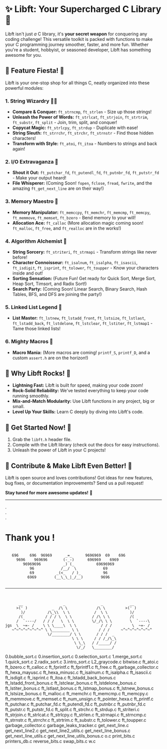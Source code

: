 # ✨ Libft: Your Supercharged C Library 🚀

Libft isn't just *a* C library, it's **your secret weapon** for conquering any coding challenge!  This versatile toolkit is packed with functions to make your C programming journey smoother, faster, and more fun. Whether you're a student, hobbyist, or seasoned developer, Libft has something awesome for you.

## 🎉 Feature Fiesta! 🎉

Libft is your one-stop shop for all things C, neatly organized into these powerful modules:

### 1. String Wizardry 🧙‍♂️

* **Compare & Conquer:**  `ft_strncmp`, `ft_strlen` - Size up those strings!
* **Unleash the Power of Words:** `ft_strlcat`, `ft_strjoin`, `ft_strtrim`, `ft_substr`, `ft_split` -  Join, trim, split, and conquer!
* **Copycat Magic:** `ft_strlcpy`, `ft_strdup` - Duplicate with ease!
* **String Sleuth:** `ft_strrchr`, `ft_strchr`, `ft_strnstr` - Find those hidden characters!
* **Transform with Style:** `ft_atoi`, `ft_itoa` -  Numbers to strings and back again!

### 2. I/O Extravaganza 🎤

* **Shout it Out:** `ft_putchar_fd`, `ft_putendl_fd`, `ft_putnbr_fd`, `ft_putstr_fd` -  Make your output heard!
* **File Whisperer:** (Coming Soon!  `fopen`, `fclose`, `fread`, `fwrite`, and the amazing `ft_get_next_line` are on their way!)

### 3. Memory Maestro 🧠

* **Memory Manipulator:** `ft_memccpy`, `ft_memchr`, `ft_memcmp`, `ft_memcpy`, `ft_memmove`, `ft_memset`, `ft_bzero` -  Bend memory to your will!
* **Allocation Ace:** `ft_calloc` (More allocation magic coming soon! `ft_malloc`, `ft_free`, and `ft_realloc` are in the works!)

### 4. Algorithm Alchemist 🧪

* **String Sorcery:** `ft_striteri`, `ft_strmapi` -  Transform strings like never before!
* **Character Connoisseur:** `ft_isalnum`, `ft_isalpha`, `ft_isascii`, `ft_isdigit`, `ft_isprint`, `ft_tolower`, `ft_toupper` -  Know your characters inside and out!
* **Sorting Sensation:** (Future Fun! Get ready for Quick Sort, Merge Sort, Heap Sort, Timsort, and Radix Sort!)
* **Search Party:** (Coming Soon! Linear Search, Binary Search, Hash Tables, BFS, and DFS are joining the party!)

### 5. Linked List Legend 🔗

* **List Master:** `ft_lstnew`, `ft_lstadd_front`, `ft_lstsize`, `ft_lstlast`, `ft_lstadd_back`, `ft_lstdelone`, `ft_lstclear`, `ft_lstiter`, `ft_lstmap1` -  Tame those linked lists!

### 6. Mighty Macros 💪

* **Macro Mania:** (More macros are coming!  `printf_S`, `printf_D`, and a custom `assert.h` are on the horizon!)

## 🌟 Why Libft Rocks! 🌟

* **Lightning Fast:** Libft is built for speed, making your code zoom!
* **Rock-Solid Reliability:**  We've tested everything to keep your code running smoothly.
* **Mix-and-Match Modularity:** Use Libft functions in any project, big or small.
* **Level Up Your Skills:**  Learn C deeply by diving into Libft's code.

## 🚀 Get Started Now! 🚀

1. Grab the `libft.h` header file.
2. Compile with the Libft library (check out the docs for easy instructions).
3. Unleash the power of Libft in your C projects!

## 🙌 Contribute & Make Libft Even Better! 🙌

Libft is open source and loves contributions! Got ideas for new features, bug fixes, or documentation improvements? Send us a pull request!

**Stay tuned for more awesome updates!** 🎉


---
.  
.  
.  

# Thank you !
  

``` 
							
   696     696  96969      _=_      9696969  69    696
     9696    969696       (-_-)      696969    6969
        96969696          _) (_          69696969
           96            /__/  \            69
           69          _(<_   / )_          96
          6969        (__\_\_|_/__)        9696


```

------------------------------------------------

``` 


      __                  _                _            __
     >(' )           _  /\ \             /\ \         >(' )
       )/          /\_\\  \ \           /  \ \          )/
      /(          / / / \  \ \         / /\ \ \         /(
     /  `----/   / / /   \  \ \        \/_/\ \ \        \  `----\
jgs  \  ~=- /    \ \ \____\  \ \           / / /         \  ~=- /  
   ~^~^~^~^~^~^~^ \ \________ \ \         / / /     ~^~^~^~^~^~^~^ 
                   \/________/ \ \       / / /  _
                              \ \ \     / / /_/\_\
                               \ \_\   / /_____/ /
                                \/_/   \________/
```



0.bubble_sort.c
0.insertion_sort.c
0.selection_sort.c
1.merge_sort.c
1.quick_sort.c
2.radix_sort.c
3.intro_sort.c
L2_graycode.c
bitwise.c
ft_atoi.c
ft_bzero.c
ft_calloc.c
ft_fprintf.c
ft_fprintf1.c
ft_free.c
ft_garbage_collector.c
ft_hexa_mayusc.c
ft_hexa_minusc.c
ft_isalnum.c
ft_isalpha.c
ft_isascii.c
ft_isdigit.c
ft_isprint.c
ft_itoa.c
ft_lstadd_back_bonus.c
ft_lstadd_front_bonus.c
ft_lstclear_bonus.c
ft_lstdelone_bonus.c
ft_lstiter_bonus.c
ft_lstlast_bonus.c
ft_lstmap_bonus.c
ft_lstnew_bonus.c
ft_lstsize_bonus.c
ft_malloc.c
ft_memchr.c
ft_memcmp.c
ft_memcpy.c
ft_memmove.c
ft_memset.c
ft_num_unsign.c
ft_pointer_hexa.c
ft_printf.c
ft_putchar.c
ft_putchar_fd.c
ft_putendl_fd.c
ft_putnbr.c
ft_putnbr_fd.c
ft_putstr.c
ft_putstr_fd.c
ft_split.c
ft_strchr.c
ft_strdup.c
ft_striteri.c
ft_strjoin.c
ft_strlcat.c
ft_strlcpy.c
ft_strlen.c
ft_strmapi.c
ft_strncmp.c
ft_strnstr.c
ft_strrchr.c
ft_strtrim.c
ft_substr.c
ft_tolower.c
ft_toupper.c
garbage_collector.c
garbage_leaks_tracker.c
get_next_line.c
get_next_line2.c
get_next_line2_utils.c
get_next_line_bonus.c
get_next_line_utils.c
get_next_line_utils_bonus.c
o.c
print_bits.c
printers_db.c
reverse_bits.c
swap_bits.c
w.c